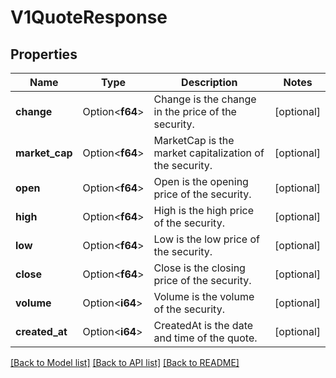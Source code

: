 # V1QuoteResponse

## Properties

Name | Type | Description | Notes
------------ | ------------- | ------------- | -------------
**change** | Option<**f64**> | Change is the change in the price of the security. | [optional]
**market_cap** | Option<**f64**> | MarketCap is the market capitalization of the security. | [optional]
**open** | Option<**f64**> | Open is the opening price of the security. | [optional]
**high** | Option<**f64**> | High is the high price of the security. | [optional]
**low** | Option<**f64**> | Low is the low price of the security. | [optional]
**close** | Option<**f64**> | Close is the closing price of the security. | [optional]
**volume** | Option<**i64**> | Volume is the volume of the security. | [optional]
**created_at** | Option<**i64**> | CreatedAt is the date and time of the quote. | [optional]

[[Back to Model list]](../README.md#documentation-for-models) [[Back to API list]](../README.md#documentation-for-api-endpoints) [[Back to README]](../README.md)


